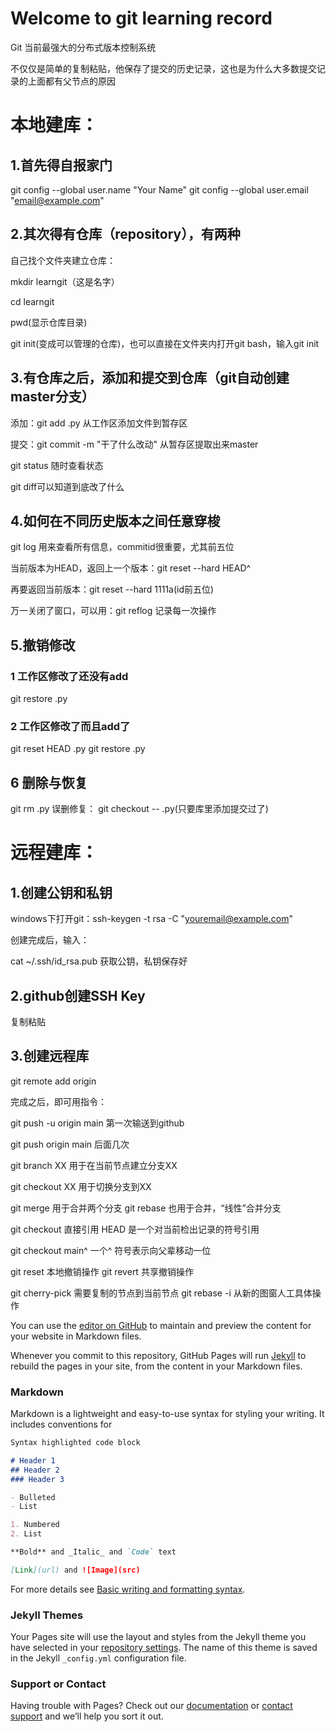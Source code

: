 # Welcome to git learning record

Git 当前最强大的分布式版本控制系统

不仅仅是简单的复制粘贴，他保存了提交的历史记录，这也是为什么大多数提交记录的上面都有父节点的原因

# 本地建库：
## 1.首先得自报家门

git config --global user.name "Your Name"
git config --global user.email "email@example.com"
## 2.其次得有仓库（repository），有两种
自己找个文件夹建立仓库：

mkdir learngit（这是名字）

cd learngit

pwd(显示仓库目录)

git init(变成可以管理的仓库)，也可以直接在文件夹内打开git bash，输入git init
## 3.有仓库之后，添加和提交到仓库（git自动创建master分支）

添加：git add  .py 从工作区添加文件到暂存区

提交：git commit -m "干了什么改动" 从暂存区提取出来master

git status 随时查看状态

git diff可以知道到底改了什么
## 4.如何在不同历史版本之间任意穿梭

git log 用来查看所有信息，commitid很重要，尤其前五位

当前版本为HEAD，返回上一个版本：git reset --hard HEAD^

再要返回当前版本：git reset --hard 1111a(id前五位)

万一关闭了窗口，可以用：git reflog 记录每一次操作
## 5.撤销修改
### 1 工作区修改了还没有add
git restore .py
### 2 工作区修改了而且add了
git reset HEAD .py
git restore .py
## 6 删除与恢复
git rm .py
误删修复：
git checkout --  .py(只要库里添加提交过了)


# 远程建库：
## 1.创建公钥和私钥
windows下打开git：ssh-keygen -t rsa -C "youremail@example.com"

创建完成后，输入：

cat ~/.ssh/id_rsa.pub 获取公钥，私钥保存好
## 2.github创建SSH Key
复制粘贴
## 3.创建远程库
git remote add origin 

完成之后，即可用指令：

git push -u origin main 第一次输送到github

git push origin main 后面几次


git branch XX 用于在当前节点建立分支XX

git checkout XX  用于切换分支到XX

git merge 用于合并两个分支
git rebase 也用于合并，“线性”合并分支

git checkout 直接引用
HEAD 是一个对当前检出记录的符号引用

git checkout main^  一个^ 符号表示向父辈移动一位

git reset 本地撤销操作
git revert 共享撤销操作

git cherry-pick 需要复制的节点到当前节点
git rebase -i 从新的图窗人工具体操作




You can use the [editor on GitHub](https://github.com/NoMoreHesitation/NoMoreHesitation.github.io/edit/main/index.md) to maintain and preview the content for your website in Markdown files.

Whenever you commit to this repository, GitHub Pages will run [Jekyll](https://jekyllrb.com/) to rebuild the pages in your site, from the content in your Markdown files.

### Markdown

Markdown is a lightweight and easy-to-use syntax for styling your writing. It includes conventions for

```markdown
Syntax highlighted code block

# Header 1
## Header 2
### Header 3

- Bulleted
- List

1. Numbered
2. List

**Bold** and _Italic_ and `Code` text

[Link](url) and ![Image](src)
```

For more details see [Basic writing and formatting syntax](https://docs.github.com/en/github/writing-on-github/getting-started-with-writing-and-formatting-on-github/basic-writing-and-formatting-syntax).

### Jekyll Themes

Your Pages site will use the layout and styles from the Jekyll theme you have selected in your [repository settings](https://github.com/NoMoreHesitation/NoMoreHesitation.github.io/settings/pages). The name of this theme is saved in the Jekyll `_config.yml` configuration file.

### Support or Contact

Having trouble with Pages? Check out our [documentation](https://docs.github.com/categories/github-pages-basics/) or [contact support](https://support.github.com/contact) and we’ll help you sort it out.
